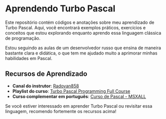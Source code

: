 # Aprendendo Turbo Pascal

Este repositório contém códigos e anotações sobre meu aprendizado de Turbo Pascal. Aqui, você encontrará exemplos práticos, exercícios e conceitos que estou explorando enquanto aprendo essa linguagem clássica de programação.

Estou seguindo as aulas de um desenvolvedor russo que ensina de maneira bastante clara e didática, o que tem me ajudado muito a aprimorar minhas habilidades em Pascal.

## Recursos de Aprendizado

- **Canal do instrutor**: [Radovan858](https://www.youtube.com/@radovan858)
- **Playlist do curso**: [Turbo Pascal Programming Full Course](https://www.youtube.com/watch?v=w9x3uLmOd94&list=PLA8k58F_ubbzuil6yVCsYmJITNZ5GKbP8)
- **Curso complementar em português**: [Curso de Pascal - MSXALL](https://marmsx.msxall.com/cursos/pascal/index.php)

Se você estiver interessado em aprender Turbo Pascal ou revisitar essa linguagem, recomendo fortemente os recursos acima!
